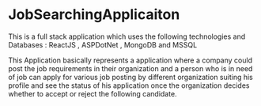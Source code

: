 # JobSearchingApplicaiton

This is a full stack application which uses the following technologies and Databases :
ReactJS , ASPDotNet , MongoDB and MSSQL 

This Application basically represents a application where a company could post the job requirements in their organization and a person
who is in need of job can apply for various job posting by different organization suiting his profile and see the status of his application once the organization
decides whether to accept or reject the following candidate.




